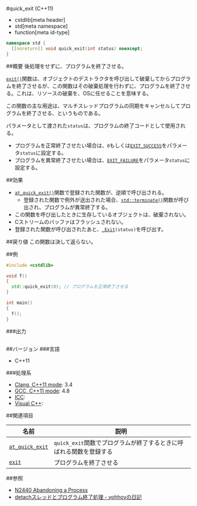 #quick_exit (C++11)
* cstdlib[meta header]
* std[meta namespace]
* function[meta id-type]

```cpp
namespace std {
  [[noreturn]] void quick_exit(int status) noexcept;
}
```

##概要
後処理をせずに、プログラムを終了させる。

[`exit()`](./exit.md)関数は、オブジェクトのデストラクタを呼び出して破棄してからプログラムを終了させるが、この関数はその破棄処理を行わずに、プログラムを終了させる。これは、リソースの破棄を、OSに任せることを意味する。

この関数の主な用途は、マルチスレッドプログラムの同期をキャンセルしてプログラムを終了させる、というものである。

パラメータとして渡された`status`は、プログラムの終了コードとして使用される。

- プログラムを正常終了させたい場合は、`0`もしくは[`EXIT_SUCCESS`](./exit_success.md)をパラメータ`status`に設定する。
- プログラムを異常終了させたい場合は、[`EXIT_FAILURE`](./exit_failure.md)をパラメータ`status`に設定する。


##効果
- [`at_quick_exit()`](./at_quick_exit.md)関数で登録された関数が、逆順で呼び出される。
    - 登録された関数で例外が送出された場合、[`std::terminate()`](/exception/terminate.md)関数が呼び出され、プログラムが異常終了する。
- この関数を呼び出したときに生存しているオブジェクトは、破棄されない。
- Cストリームのバッファはフラッシュされない。
- 登録された関数が呼び出されたあと、[`_Exit`](./_exit.md.nolink)`(status)`を呼び出す。


##戻り値
この関数は決して返らない。


##例
```cpp
#include <cstdlib>

void f()
{
  std::quick_exit(0); // プログラムを正常終了させる
}

int main()
{
  f();
}
```

###出力
```
```


##バージョン
###言語
- C++11

###処理系
- [Clang, C++11 mode](/implementation.md#clang): 3.4
- [GCC, C++11 mode](/implementation.md#gcc): 4.8
- [ICC](/implementation.md#icc): 
- [Visual C++](/implementation.md#visual_cpp):


##関連項目

| 名前 | 説明 |
|------|------|
| [`at_quick_exit`](./at_quick_exit.md) | `quick_exit`関数でプログラムが終了するときに呼ばれる関数を登録する |
| [`exit`](./exit.md) | プログラムを終了させる |


##参照
- [N2440 Abandoning a Process](http://www.open-std.org/jtc1/sc22/wg21/docs/papers/2007/n2440.htm)
- [detachスレッドとプログラム終了処理 - yohhoyの日記](http://d.hatena.ne.jp/yohhoy/20120512/p1)

